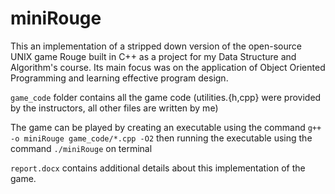 # miniRouge

This an implementation of a stripped down version of the open-source UNIX game Rouge built in C++ as a project for my Data Structure and Algorithm's course. Its main focus was on the application of Object Oriented Programming and learning effective program design.

`game_code` folder contains all the game code (utilities.{h,cpp} were provided by the instructors, all other files are written by me) 

The game can be played by creating an executable using the command `g++ -o miniRouge game_code/*.cpp -O2` then running the executable using the command `./miniRouge` on terminal 

`report.docx` contains additional details about this implementation of the game. 
